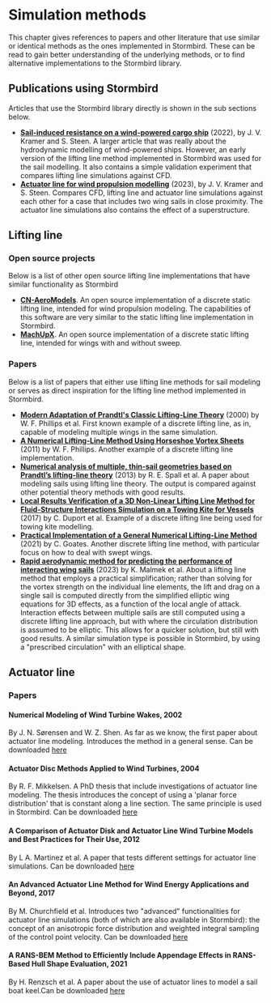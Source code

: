 # Simulation methods

This chapter gives references to papers and other literature that use similar or identical methods as the ones implemented in Stormbird. These can be read to gain better understanding of the underlying methods, or to find alternative implementations to the Stormbird library.

## Publications using Stormbird

Articles that use the Stormbird library directly is shown in the sub sections below.
- **[Sail-induced resistance on a wind-powered cargo ship](https://www.sciencedirect.com/science/article/pii/S0029801822010447)** (2022), by J. V. Kramer and S. Steen. A larger article that was really about the hydrodynamic modelling of wind-powered ships. However, an early version of the lifting line method implemented in Stormbird was used for the sail modelling. It also contains a simple validation experiment that compares lifting line simulations against CFD.
- **[Actuator line for wind propulsion modelling](https://www.researchgate.net/publication/374976524_Actuator_Line_for_Wind_Propulsion_Modelling)** (2023), by J. V. Kramer and S. Steen. Compares CFD, lifting line and actuator line simulations against each other for a case that includes two wing sails in close proximity. The actuator line simulations also contains the effect of a superstructure.

## Lifting line
### Open source projects
Below is a list of other open source lifting line implementations that have similar functionality as Stormbird

- **[CN-AeroModels](https://gitlab.com/lheea/CN-AeroModels)**. An open source implementation of a discrete static lifting line, intended for wind propulsion modeling. The capabilities of this software are very similar to the static lifting line implementation in Stormbird.
- **[MachUpX](https://github.com/usuaero/MachUpX)**. An open source implementation of a discrete static lifting line, intended for wings with and without sweep.

### Papers
Below is a list of papers that either use lifting line methods for sail modeling or serves as direct inspiration for the lifting line method implemented in Stormbird.

- **[Modern Adaptation of Prandtl's Classic Lifting-Line Theory](https://arc.aiaa.org/doi/abs/10.2514/2.2649?journalCode=ja)** (2000) by W. F. Phillips et al. First known example of a discrete lifting line, as in, capable of modeling multiple wings in the same simulation.
- **[A Numerical Lifting-Line Method Using Horseshoe Vortex Sheets](https://digitalcommons.usu.edu/spacegrant/2011/Session1/4/)** (2011) by W. F. Phillips. Another example of a discrete lifting line implementation.
- **[Numerical analysis of multiple, thin-sail geometries based on Prandtl’s lifting-line theory](https://www.sciencedirect.com/science/article/pii/S0045793013001606)** (2013) by R. E. Spall et al. A paper about modeling sails using lifting line theory. The output is compared against other potential theory methods with good results.
- **[Local Results Verification of a 3D Non-Linear Lifting Line Method for Fluid-Structure Interactions Simulation on a Towing Kite for Vessels](https://www.researchgate.net/profile/Kostia-Roncin/publication/330114548_Local_Results_Verification_of_a_3D_Non-Linear_Lifting_Line_Method_for_Fluid-Structure_Interactions_Simulation_on_a_Towing_Kite_for_Vessels/links/5c2e2f41299bf12be3ab2165/Local-Results-Verification-of-a-3D-Non-Linear-Lifting-Line-Method-for-Fluid-Structure-Interactions-Simulation-on-a-Towing-Kite-for-Vessels.pdf)** (2017) by C. Duport et al. Example of a discrete lifting line being used for towing kite modelling.
- **[Practical Implementation of a General Numerical Lifting-Line Method](https://www.researchgate.net/publication/348240031_Practical_Implementation_of_a_General_Numerical_Lifting-Line_Method)** (2021) by C. Goates. Another discrete lifting line method, with particular focus on how to deal with swept wings.
- **[Rapid aerodynamic method for predicting the performance of interacting wing sails](https://www.sciencedirect.com/science/article/pii/S0029801823029803?via%3Dihub)** (2023) by K. Malmek et al. About a lifting line method that employs a practical simplification; rather than solving for the vortex strength on the individual line elements, the lift and drag on a single sail is computed directly from the simplified elliptic wing equations for 3D effects, as a function of the local angle of attack. Interaction effects between multiple sails are still computed using a discrete lifting line approach, but with where the circulation distribution is assumed to be elliptic. This allows for a quicker solution, but still with good results. A similar simulation type is possible in Stormbird, by using a "prescribed circulation" with an elliptical shape.

## Actuator line

### Papers
#### Numerical Modeling of Wind Turbine Wakes, 2002
By J. N. Sørensen and W. Z. Shen. As far as we know, the first paper about actuator line modeling. Introduces the method in a general sense. Can be downloaded [here](https://asmedigitalcollection.asme.org/fluidsengineering/article/124/2/393/444521/Numerical-Modeling-of-Wind-Turbine-Wakes)

#### Actuator Disc Methods Applied to Wind Turbines, 2004
By R. F. Mikkelsen. A PhD thesis that include investigations of actuator line modeling. The thesis introduces the concept of using a 'planar force distribution' that is constant along a line section. The same principle is used in Stormbird. Can be downloaded [here](https://backend.orbit.dtu.dk/ws/portalfiles/portal/5452244/Robert.PDF)

#### A Comparison of Actuator Disk and Actuator Line Wind Turbine Models and Best Practices for Their Use, 2012
By L A. Martinez et al. A paper that tests different settings for actuator line simulations. Can be downloaded [here](https://www.researchgate.net/publication/271374677_A_Comparison_of_Actuator_Disk_and_Actuator_Line_Wind_Turbine_Models_and_Best_Practices_for_Their_Use)

#### An Advanced Actuator Line Method for Wind Energy Applications and Beyond, 2017
By M. Churchfield et al. Introduces two "advanced" functionalities for actuator line simulations (both of which are also available in Stormbird): the concept of an anisotropic force distribution and weighted integral sampling of the control point velocity. Can be downloaded [here](https://www.nrel.gov/docs/fy17osti/67611.pdf)

#### A RANS-BEM Method to Efficiently Include Appendage Effects in RANS-Based Hull Shape Evaluation, 2021
By H. Renzsch et al. A paper about the use of actuator lines to model a sail boat keel.Can be downloaded [here](https://www.researchgate.net/publication/350027407_A_RANS-BEM_Method_to_Efficiently_Include_Appendage_Effects_in_RANS-Based_Hull_Shape_Evaluation)
